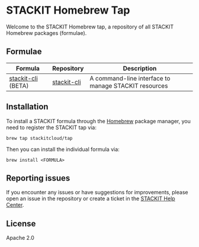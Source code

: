 # STACKIT Homebrew Tap

Welcome to the STACKIT Homebrew tap, a repository of all STACKIT Homebrew packages (formulae).

## Formulae

| Formula                                      | Repository                                                 | Description                                          |
| -------------------------------------------- | ---------------------------------------------------------- | ---------------------------------------------------- |
| [stackit-cli](Formula/stackit-cli.rb) (BETA) | [stackit-cli](https://github.com/stackitcloud/stackit-cli) | A command-line interface to manage STACKIT resources |

## Installation

To install a STACKIT formula through the [Homebrew](https://brew.sh/) package manager, you need to register the STACKIT tap via:

```shell
brew tap stackitcloud/tap
```

Then you can install the individual formula via:

```shell
brew install <FORMULA>
```

## Reporting issues

If you encounter any issues or have suggestions for improvements, please open an issue in the repository or create a ticket in the [STACKIT Help Center](https://support.stackit.cloud/).

## License

Apache 2.0
